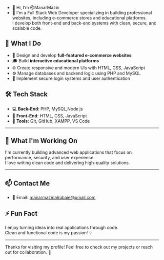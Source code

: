 - 👋 Hi, I’m @ManarMazin
- 👀 I'm a Full Stack Web Developer specializing in building professional websites, including e-commerce stores and educational platforms.  
      I develop both front-end and back-end systems with clean, secure, and scalable code.
## 💼 What I Do

- 🛒 Design and develop **full-featured e-commerce websites**
- 🎓 Build **interactive educational platforms**
- 🌐 Create responsive and modern UIs with HTML, CSS, JavaScript
- ⚙️ Manage databases and backend logic using PHP and MySQL
- 🔐 Implement secure login systems and user authentication

## 🛠️ Tech Stack

- 💻 **Back-End:** PHP, MySQL,Node js
- 🎨 **Front-End:** HTML, CSS, JavaScript  
- 🧰 **Tools:** Git, GitHub, XAMPP, VS Code  

---

## 🚀 What I'm Working On

I'm currently building advanced web applications that focus on performance, security, and user experience.  
I love writing clean code and delivering high-quality solutions.

---

## 📫 Contact Me

- 📧 Email: manarmazinalrubaie@gmail.com  

## ⚡ Fun Fact

I enjoy turning ideas into real applications through code.  
Clean and functional code is my passion! 💡

---
Thanks for visiting my profile! Feel free to check out my projects or reach out for collaboration. 🙌

